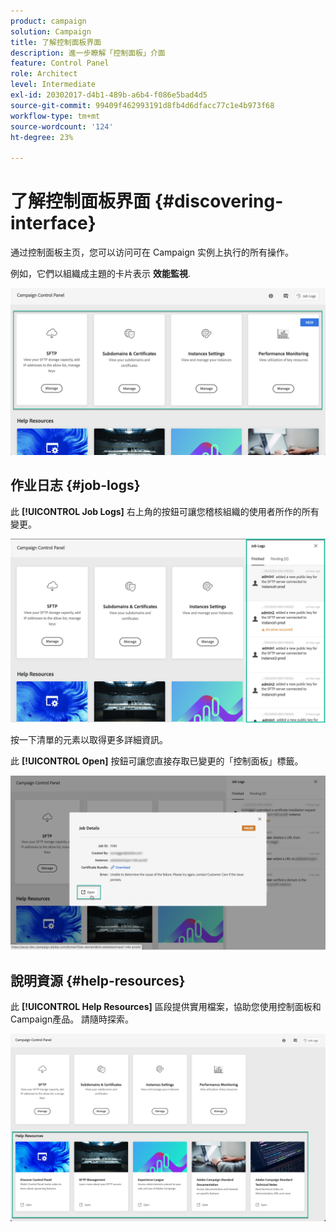 ```yaml
---
product: campaign
solution: Campaign
title: 了解控制面板界面
description: 進一步瞭解「控制面板」介面
feature: Control Panel
role: Architect
level: Intermediate
exl-id: 20302017-d4b1-489b-a6b4-f086e5bad4d5
source-git-commit: 99409f462993191d8fb4d6dfacc77c1e4b973f68
workflow-type: tm+mt
source-wordcount: '124'
ht-degree: 23%

---
```


# 了解控制面板界面 {#discovering-interface}

通过控制面板主页，您可以访问可在 Campaign 实例上执行的所有操作。

例如，它們以組織成主題的卡片表示 **效能監視**.

<!--With upcoming Campaign releases, more topics and cards will be made available.-->

![](assets/control_panel_interface.png)

## 作业日志 {#job-logs}

此 **[!UICONTROL Job Logs]** 右上角的按鈕可讓您稽核組織的使用者所作的所有變更。

![](assets/control_panel_interface2.png)

按一下清單的元素以取得更多詳細資訊。

此 **[!UICONTROL Open]** 按鈕可讓您直接存取已變更的「控制面板」標籤。

![](assets/control_panel_logdetails.png)

## 說明資源 {#help-resources}

此 **[!UICONTROL Help Resources]** 區段提供實用檔案，協助您使用控制面板和Campaign產品。 請隨時探索。

![](assets/helpresources.png)
